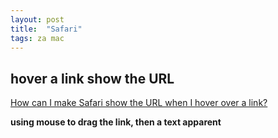 ```yaml
---
layout: post
title:  "Safari"
tags: za mac
---
```


## hover a link show the URL
[How can I make Safari show the URL when I hover over a link?](http://apple.stackexchange.com/questions/16759/how-can-i-make-safari-show-the-url-when-i-hover-over-a-link)

**using mouse to drag the link, then a text apparent**

